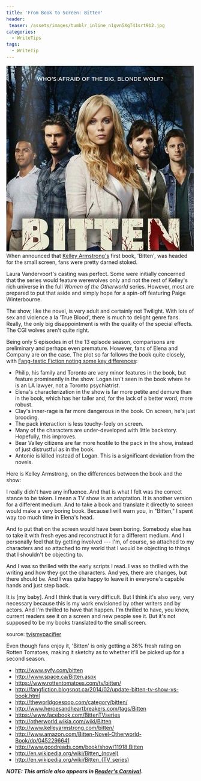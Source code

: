 ```yaml
---
title: 'From Book to Screen: Bitten'
header:
 teaser: /assets/images/tumblr_inline_n1gvn5XgT41srt9b2.jpg
categories:
  - WriteTips
tags:
  - WriteTip
---
```

<img src="/assets/images/tumblr_inline_n1gvn5XgT41srt9b2.jpg">When announced that <a href="http://www.kelleyarmstrong.com/bitten/">Kelley Armstrong's</a> first book, 'Bitten', was headed for the small screen, fans were pretty darned stoked.

Laura Vandervoort's casting was perfect. Some were initially concerned that the series would feature werewolves only and not the rest of Kelley's rich universe in the full *Women of the Otherworld* series. However, most are prepared to put that aside and simply hope for a spin-off featuring Paige Winterbourne.

The show, like the novel, is very adult and certainly not Twilight. With lots of sex and violence a la 'True Blood', there is much to delight genre fans. Really, the only big disappointment is with the quality of the special effects. The CGI wolves aren't quite right.

Being only 5 episodes in of the 13 episode season, comparisons are preliminary and perhaps even premature. However, fans of Elena and Company are on the case. The plot so far follows the book quite closely, with <a href="http://fangfiction.blogspot.ca/2014/02/update-bitten-tv-show-vs-book.html">Fang-tastic Fiction noting some key differences</a>:

<ul>
  <li>Philip, his family and Toronto are very minor features in the book, but feature prominently in the show. Logan isn't seen in the book where he is an LA lawyer, not a Toronto psychiatrist.</li>
  <li>Elena's characterization in the show is far more petite and demure than in the book, which has her taller and, for the lack of a better word, more robust.</li>
  <li>Clay's inner-rage is far more dangerous in the book. On screen, he's just brooding.</li>
  <li>The pack interaction is less touchy-feely on screen.</li>
  <li>Many of the characters are under-developed with little backstory. Hopefully, this improves.</li>
  <li>Bear Valley citizens are far more hostile to the pack in the show, instead of just distrustful as in the book.</li>
  <li>Antonio is killed instead of Logan. This is a significant deviation from the novels.</li>
</ul>

Here is Kelley Armstrong, on the differences between the book and the show:

> 
  I really didn't have any influence. And that is what I felt was the correct stance to be taken. I mean a TV show is an adaptation. It is another version for a different medium. And to take a book and translate it directly to screen would make a very boring book. Because I will warn you, in "Bitten," I spent way too much time in Elena's head.


> 
  And to put that on the screen would have been boring. Somebody else has to take it with fresh eyes and reconstruct it for a different medium. And I personally feel that by getting involved --- I'm, of course, so attached to my characters and so attached to my world that I would be objecting to things that I shouldn't be objecting to.


> 
  And I was so thrilled with the early scripts I read. I was so thrilled with the writing and how they got the characters. And yes, there are changes, but there should be. And I was quite happy to leave it in everyone's capable hands and just step back.


> 
  It is [my baby]. And I think that is very difficult. But I think it's also very, very necessary because this is my work envisioned by other writers and by actors. And I'm thrilled to have that happen. I'm thrilled to have, you know, current readers see it on a screen and new people see it. But it's not supposed to be my books translated to the small screen.


> 
  <p class="attribution">
  source: <a href="http://www.tvismypacifier.com/?p=31799">tvismypacifier</a>



Even though fans enjoy it, 'Bitten' is only getting a 36% fresh rating on Rotten Tomatoes, making it sketchy as to whether it'll be picked up for a second season.

<ul>
  <li><a href="http://www.syfy.com/bitten">http://www.syfy.com/bitten</a></li>
  <li><a href="http://www.space.ca/Bitten.aspx">http://www.space.ca/Bitten.aspx</a></li>
  <li><a href="https://www.rottentomatoes.com/tv/bitten/">https://www.rottentomatoes.com/tv/bitten/</a></li>
  <li><a href="http://fangfiction.blogspot.ca/2014/02/update-bitten-tv-show-vs-book.html">http://fangfiction.blogspot.ca/2014/02/update-bitten-tv-show-vs-book.html</a></li>
  <li><a href="http://theworldgoespop.com/category/bitten/">http://theworldgoespop.com/category/bitten/</a></li>
  <li><a href="http://www.heroesandheartbreakers.com/tags/Bitten">http://www.heroesandheartbreakers.com/tags/Bitten</a></li>
  <li><a href="https://www.facebook.com/BittenTVseries">https://www.facebook.com/BittenTVseries</a></li>
  <li><a href="http://otherworld.wikia.com/wiki/Bitten">http://otherworld.wikia.com/wiki/Bitten</a></li>
  <li><a href="http://www.kelleyarmstrong.com/bitten/">http://www.kelleyarmstrong.com/bitten/</a></li>
  <li><a href="http://www.amazon.com/Bitten-Novel-Otherworld-Book/dp/0452296641">http://www.amazon.com/Bitten-Novel-Otherworld-Book/dp/0452296641</a></li>
  <li><a href="http://www.goodreads.com/book/show/11918.Bitten">http://www.goodreads.com/book/show/11918.Bitten</a></li>
  <li><a href="http://en.wikipedia.org/wiki/Bitten_">http://en.wikipedia.org/wiki/Bitten_</a><a href="http://en.wikipedia.org/wiki/Bitten_(novel)">(novel)</a></li>
  <li><a href="http://en.wikipedia.org/wiki/Bitten_">http://en.wikipedia.org/wiki/Bitten_</a><a href="http://en.wikipedia.org/wiki/Bitten_(TV_series)">(TV_series)</a></li>
</ul>

***NOTE: This article also appears in <a href="http://alongstoryshort.net/from-book-to-screen-bitten/">Reader's Carnival</a>.***